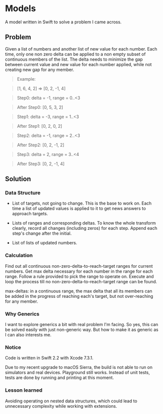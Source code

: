 # Models
A model written in Swift to solve a problem I came across.

## Problem

Given a list of numbers and another list of new value for each number. Each time, only one non zero delta can be applied to a non empty subset of continuous members of the list. The delta needs to minimize the gap between current value and new value for each number applied, while not creating new gap for any member.

>Example:

>[1, 6, 4, 2] => [0, 2, -1, 4]

>Step0: delta = -1, range = 0..<3

>After Step0: [0, 5, 3, 2]

>Step1: delta = -3, range = 1..<3

>After Step1: [0, 2, 0, 2]

>Step2: delta = -1, range = 2..<3

>After Step2: [0, 2, -1, 2]

>Step3: delta = 2, range = 3..<4

>After Step3: [0, 2, -1, 4]

## Solution

### Data Structure

* List of targets, not going to change. This is the base to work on. Each time a list of updated values is applied to it to get news answers to approach targets.

* Lists of ranges and corresponding deltas. To know the whole transform clearly, record all changes (including zeros) for each step. Append each step's change after the initial.

* List of lists of updated numbers.

### Calculation

Find out all continuous non-zero-delta-to-reach-target ranges for current numbers. Get max delta necessary for each number in the range for each range. Follow a rule provided to pick the range to operate on. Execute and loop the process till no non-zero-delta-to-reach-target range can be found.

max-deltas: in a continuous range, the max delta that all its members can be added in the progress of reaching each's target, but not over-reaching for any member.

### Why Generics

I want to explore generics a bit with real problem I'm facing. So yes, this can be solved easily with just non-generic way. But how to make it as generic as I can also interests me.

### Notice

Code is written in Swift 2.2 with Xcode 7.3.1.

Due to my recent upgrade to macOS Sierra, the build is not able to run on simulators and real devices. Playground still works. Instead of unit tests, tests are done by running and printing at this moment.

### Lesson learned

Avoiding operating on nested data structures, which could lead to unnecessary complexity while working with extensions.
